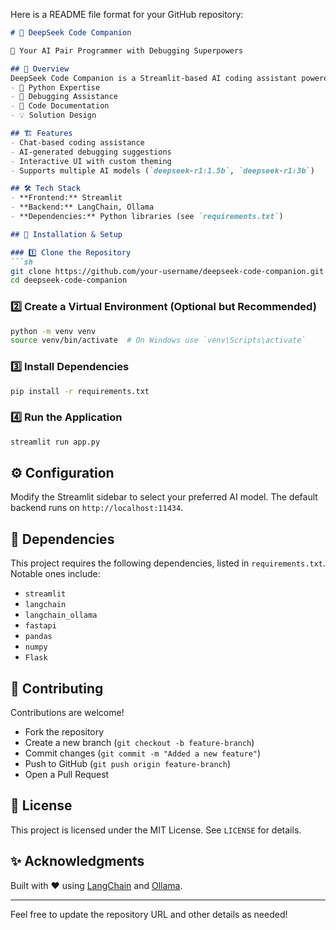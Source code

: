 Here is a README file format for your GitHub repository:  

```markdown
# 🧠 DeepSeek Code Companion

🚀 Your AI Pair Programmer with Debugging Superpowers  

## 📌 Overview
DeepSeek Code Companion is a Streamlit-based AI coding assistant powered by LangChain and Ollama. It helps developers with:
- 🐍 Python Expertise
- 🐞 Debugging Assistance
- 📝 Code Documentation
- 💡 Solution Design

## 🏗️ Features
- Chat-based coding assistance
- AI-generated debugging suggestions
- Interactive UI with custom theming
- Supports multiple AI models (`deepseek-r1:1.5b`, `deepseek-r1:3b`)

## 🛠️ Tech Stack
- **Frontend:** Streamlit
- **Backend:** LangChain, Ollama
- **Dependencies:** Python libraries (see `requirements.txt`)

## 🔧 Installation & Setup

### 1️⃣ Clone the Repository
```sh
git clone https://github.com/your-username/deepseek-code-companion.git
cd deepseek-code-companion
```

### 2️⃣ Create a Virtual Environment (Optional but Recommended)
```sh
python -m venv venv
source venv/bin/activate  # On Windows use `venv\Scripts\activate`
```

### 3️⃣ Install Dependencies
```sh
pip install -r requirements.txt
```

### 4️⃣ Run the Application
```sh
streamlit run app.py
```

## ⚙️ Configuration
Modify the Streamlit sidebar to select your preferred AI model. The default backend runs on `http://localhost:11434`.

## 📜 Dependencies
This project requires the following dependencies, listed in `requirements.txt`. Notable ones include:
- `streamlit`
- `langchain`
- `langchain_ollama`
- `fastapi`
- `pandas`
- `numpy`
- `Flask`

## 🤝 Contributing
Contributions are welcome!  
- Fork the repository  
- Create a new branch (`git checkout -b feature-branch`)  
- Commit changes (`git commit -m "Added a new feature"`)  
- Push to GitHub (`git push origin feature-branch`)  
- Open a Pull Request  

## 📜 License
This project is licensed under the MIT License. See `LICENSE` for details.

## ✨ Acknowledgments
Built with ❤️ using [LangChain](https://python.langchain.com/) and [Ollama](https://ollama.ai/).

---

Feel free to update the repository URL and other details as needed!
```
